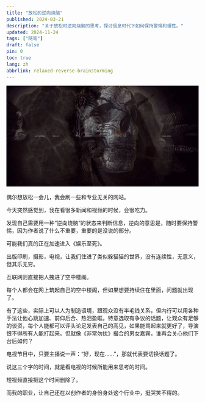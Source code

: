 ```yaml
---
title: "放松的逆向烧脑"
published: 2024-03-21
description: "关于放松时逆向烧脑的思考，探讨信息时代下如何保持警惕和理性。"
updated: 2024-11-24
tags: ["随笔"]
draft: false
pin: 0
toc: true
lang: zh
abbrlink: relaxed-reverse-brainstorming
---
```


![封面](./_images/放松的逆向烧脑-1754569722003.webp)

偶尔想放松一会儿，我会刷一些和专业无关的网站。

今天突然感觉到，我在看很多新闻和视频的时候，会很吃力。

发现自己需要用一种“逆向烧脑”的状态来判断信息，逆向的意思是，随时要保持警惕，因为作者说了什么不重要，重要的是没说的部分。

可能我们真的正在加速进入《娱乐至死》。

出版印刷，摄影，电视，让我们住进了类似躲猫猫的世界，没有连续性，无意义，但其乐无穷。

互联网则直接把人拽进了空中楼阁。

每个人都会在网上筑起自己的空中楼阁，但如果想要持续住在里面，问题就出现了。

有了这些，实际上可以人为制造语境，跟观众没有半毛钱关系，但内行可以用各种手法让他心跳加速、前仰后合、热泪盈眶。特意选取有争议的话题，让观众有足够的谈资，每个人能都可以评头论足发表自己的高见，如果能骂起来就更好了，导演恨不得所有人能打起来。但就像《非常勿扰》撮合的男女嘉宾，谁再会关心他们下台后如何？

电视节目中，只要主播说一声：“好，现在……”，那就代表要切换话题了。

说这三个字的时间，就是看电视的时候所能用来思考的时间。

短视频直接把这个时间删除了。

而我的职业，让自己还在以创作者的身份身处这个行业中，挺哭笑不得的。